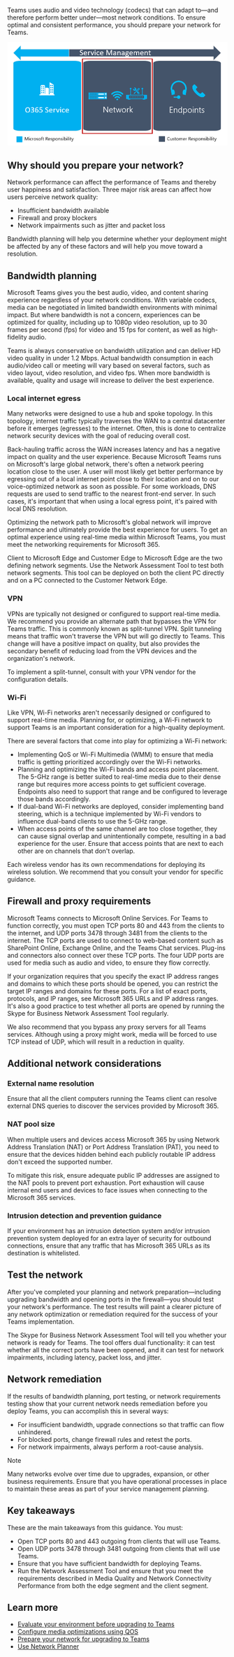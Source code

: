 Teams uses audio and video technology (codecs) that can adapt to—and therefore perform better under—most network conditions. To ensure optimal and consistent performance, you should prepare your network for Teams.

![Prepare your network for upgrading to Teams](../media/evaluate-environment.png)

## Why should you prepare your network?

Network performance can affect the performance of Teams and thereby user happiness and satisfaction. Three major risk areas can affect how users perceive network quality:

- Insufficient bandwidth available
- Firewall and proxy blockers
- Network impairments such as jitter and packet loss

Bandwidth planning will help you determine whether your deployment might be affected by any of these factors and will help you move toward a resolution. 

## Bandwidth planning

Microsoft Teams gives you the best audio, video, and content sharing experience regardless of your network conditions. With variable codecs, media can be negotiated in limited bandwidth environments with minimal impact. But where bandwidth is not a concern, experiences can be optimized for quality, including up to 1080p video resolution, up to 30 frames per second (fps) for video and 15 fps for content, as well as high-fidelity audio.

Teams is always conservative on bandwidth utilization and can deliver HD video quality in under 1.2 Mbps. Actual bandwidth consumption in each audio/video call or meeting will vary based on several factors, such as video layout, video resolution, and video fps. When more bandwidth is available, quality and usage will increase to deliver the best experience.

### Local internet egress

Many networks were designed to use a hub and spoke topology. In this topology, internet traffic typically traverses the WAN to a central datacenter before it emerges (egresses) to the internet. Often, this is done to centralize network security devices with the goal of reducing overall cost.

Back-hauling traffic across the WAN increases latency and has a negative impact on quality and the user experience. Because Microsoft Teams runs on Microsoft's large global network, there's often a network peering location close to the user. A user will most likely get better performance by egressing out of a local internet point close to their location and on to our voice-optimized network as soon as possible. For some workloads, DNS requests are used to send traffic to the nearest front-end server. In such cases, it's important that when using a local egress point, it's paired with local DNS resolution.

Optimizing the network path to Microsoft's global network will improve performance and ultimately provide the best experience for users. To get an optimal experience using real-time media within Microsoft Teams, you must meet the networking requirements for Microsoft 365.

Client to Microsoft Edge and Customer Edge to Microsoft Edge are the two defining network segments. Use the Network Assessment Tool to test both network segments. This tool can be deployed on both the client PC directly and on a PC connected to the Customer Network Edge.

### VPN

VPNs are typically not designed or configured to support real-time media. We recommend you provide an alternate path that bypasses the VPN for Teams traffic. This is commonly known as split-tunnel VPN. Split tunneling means that traffic won't traverse the VPN but will go directly to Teams. This change will have a positive impact on quality, but also provides the secondary benefit of reducing load from the VPN devices and the organization's network.

To implement a split-tunnel, consult with your VPN vendor for the configuration details.

### Wi-Fi

Like VPN, Wi-Fi networks aren't necessarily designed or configured to support real-time media. Planning for, or optimizing, a Wi-Fi network to support Teams is an important consideration for a high-quality deployment.

There are several factors that come into play for optimizing a Wi-Fi network:

- Implementing QoS or Wi-Fi Multimedia (WMM) to ensure that media traffic is getting prioritized accordingly over the Wi-Fi networks.
- Planning and optimizing the Wi-Fi bands and access point placement. The 5-GHz range is better suited to real-time media due to their dense range but requires more access points to get sufficient coverage. Endpoints also need to support that range and be configured to leverage those bands accordingly.
- If dual-band Wi-Fi networks are deployed, consider implementing band steering, which is a technique implemented by Wi-Fi vendors to influence dual-band clients to use the 5-GHz range.
- When access points of the same channel are too close together, they can cause signal overlap and unintentionally compete, resulting in a bad experience for the user. Ensure that access points that are next to each other are on channels that don't overlap.

Each wireless vendor has its own recommendations for deploying its wireless solution. We recommend that you consult your vendor for specific guidance.

## Firewall and proxy requirements

Microsoft Teams connects to Microsoft Online Services. For Teams to function correctly, you must open TCP ports 80 and 443 from the clients to the internet, and UDP ports 3478 through 3481 from the clients to the internet. The TCP ports are used to connect to web-based content such as SharePoint Online, Exchange Online, and the Teams Chat services. Plug-ins and connectors also connect over these TCP ports. The four UDP ports are used for media such as audio and video, to ensure they flow correctly.

If your organization requires that you specify the exact IP address ranges and domains to which these ports should be opened, you can restrict the target IP ranges and domains for these ports. For a list of exact ports, protocols, and IP ranges, see Microsoft 365 URLs and IP address ranges. It's also a good practice to test whether all ports are opened by running the Skype for Business Network Assessment Tool regularly.

We also recommend that you bypass any proxy servers for all Teams services. Although using a proxy might work, media will be forced to use TCP instead of UDP, which will result in a reduction in quality.

## Additional network considerations

### External name resolution

Ensure that all the client computers running the Teams client can resolve external DNS queries to discover the services provided by Microsoft 365.

### NAT pool size

When multiple users and devices access Microsoft 365 by using Network Address Translation (NAT) or Port Address Translation (PAT), you need to ensure that the devices hidden behind each publicly routable IP address don't exceed the supported number.

To mitigate this risk, ensure adequate public IP addresses are assigned to the NAT pools to prevent port exhaustion. Port exhaustion will cause internal end users and devices to face issues when connecting to the Microsoft 365 services.

### Intrusion detection and prevention guidance

If your environment has an intrusion detection system and/or intrusion prevention system deployed for an extra layer of security for outbound connections, ensure that any traffic that has Microsoft 365 URLs as its destination is whitelisted.

## Test the network

After you've completed your planning and network preparation—including upgrading bandwidth and opening ports in the firewall—you should test your network's performance. The test results will paint a clearer picture of any network optimization or remediation required for the success of your Teams implementation.

The Skype for Business Network Assessment Tool will tell you whether your network is ready for Teams. The tool offers dual functionality: it can test whether all the correct ports have been opened, and it can test for network impairments, including latency, packet loss, and jitter.

## Network remediation

If the results of bandwidth planning, port testing, or network requirements testing show that your current network needs remediation before you deploy Teams, you can accomplish this in several ways:

- For insufficient bandwidth, upgrade connections so that traffic can flow unhindered.
- For blocked ports, change firewall rules and retest the ports.
- For network impairments, always perform a root-cause analysis.

> [!NOTE]
> Many networks evolve over time due to upgrades, expansion, or other business requirements. Ensure that you have operational processes in place to maintain these areas as part of your service management planning.

## Key takeaways  

These are the main takeaways from this guidance. You must:

- Open TCP ports 80 and 443 outgoing from clients that will use Teams.
- Open UDP ports 3478 through 3481 outgoing from clients that will use Teams.
- Ensure that you have sufficient bandwidth for deploying Teams.
- Run the Network Assessment Tool and ensure that you meet the requirements described in Media Quality and Network Connectivity Performance from both the edge segment and the client segment.

## Learn more

- [Evaluate your environment before upgrading to Teams](/MicrosoftTeams/upgrade-plan-journey-evaluate-environment?azure-portal=true)
- [Configure media optimizations using QOS](/microsoftteams/qos-in-teams?azure-portal=true)
- [Prepare your network for upgrading to Teams](/MicrosoftTeams/upgrade-prepare-environment-prepare-network?azure-portal=true)
- [Use Network Planner](/microsoftteams/network-planner?azure-portal=true)

